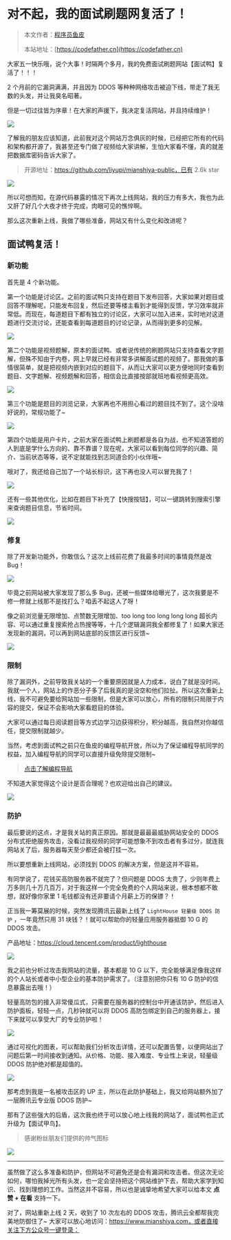 # 对不起，我的面试刷题网复活了！

> 本文作者：[程序员鱼皮](https://yuyuanweb.feishu.cn/wiki/Abldw5WkjidySxkKxU2cQdAtnah)
>
> 本站地址：[https://codefather.cn](https://codefather.cn)

大家五一快乐哦，说个大事！时隔两个多月，我的免费面试刷题网站【面试鸭】复活了！！！

2 个月前的它漏洞满满，并且因为 DDOS 等种种网络攻击被迫下线，带走了我无数的头发，并让我臭名昭著。

但是一切过往皆为序章！在大家的声援下，我决定复活网站，并且持续维护！

![](https://pic.yupi.icu/5563/202311081454310.png)

了解我的朋友应该知道，此前我对这个网站万念俱灰的时候，已经把它所有的代码和架构都开源了，我甚至还专门做了视频给大家讲解，生怕大家看不懂，真的就差把数据库密码告诉大家了。

> 开源地址：https://github.com/liyupi/mianshiya-public，已有 2.6k star

![](https://mmbiz.qpic.cn/mmbiz_png/mngWTkJEOYInqMQrMkmSVcaCHJ60wLz3aqNztxRKFOL7m69IrWj2NBByNLEEy0yjaibhEIu3hQiahq7FKP0fmTqQ/640?wx_fmt=png&wxfrom=5&wx_lazy=1&wx_co=1)

所以可想而知，在源代码暴露的情况下再次上线网站，我的压力有多大，我也为此又肝了好几个大夜才终于完成，肉眼可见的憔悴啊。

那么这次重新上线，我做了哪些准备，网站又有什么变化和改进呢？

## 面试鸭复活！

### 新功能

首先是 4 个新功能。

第一个功能是讨论区。之前的面试鸭只支持在题目下发布回答，大家如果对题目或回答不理解呢，只能发布回复，然后还要等楼主看到才能得到反馈，学习效率就非常低。而现在，每道题目下都有独立的讨论区，大家可以加入进来，实时地对这道题进行交流讨论，还能查看到每道题目的讨论记录，从而得到更多的见解。

![](https://pic.yupi.icu/5563/202311081454341.png)

第二个功能是视频题解，原本的面试鸭、或者说传统的刷题网站只支持查看文字题解，但殊不知由于内卷，网上早就已经有非常多讲解面试题的视频了。那我做的事情很简单，就是把视频内嵌到对应的题目下，从而让大家可以更方便地同时查看到题目、文字题解、视频题解和回答，相信会比直接按部就班地看视频更高效。

![](https://pic.yupi.icu/5563/202311081454530.png)

第三个功能是题目的浏览记录，大家再也不用担心看过的题目找不到了。这个没啥好说的，常规功能了~

![](https://pic.yupi.icu/5563/202311081454427.png)

第四个功能是用户卡片，之前大家在面试鸭上刷题都是各自为战，也不知道答题的人到底是学什么方向的、靠不靠谱？现在呢，大家可以看到每位同学的兴趣、简介、当前状态等等，说不定就能找到志同道合的小伙伴哦~

哦对了，我还给自己加了一个站长标识，这下再也没人可以冒充我了！

![](https://pic.yupi.icu/5563/202311081454364.png)

还有一些其他优化，比如在题目下补充了【快搜按钮】，可以一键跳转到搜索引擎来查询题目信息，节省时间。

![](https://pic.yupi.icu/5563/202311081454965.png)

### 修复

除了开发新功能外，你敢信么？这次上线前花费了我最多时间的事情竟然是改 Bug！

![](https://pic.yupi.icu/5563/202311081454033.png)

毕竟之前网站被大家发现了那么多 Bug，还被一些媒体给曝光了，这次我要是不修一修就上线那不是找打么？咱丢不起这人了呀！

像之前浏览量无限增加、点赞数无限增加、too long too long long long 超长内容、可以通过重复搜索抢占热搜等等，十几个逻辑漏洞我全都修复了！如果大家还发现新的漏洞，可以再到网站底部的反馈区进行反馈~

![](https://pic.yupi.icu/5563/202311081454015.png)

### 限制

除了漏洞外，之前导致我关站的一个重要原因就是人力成本，说白了就是没时间。我就一个人，网站上的作恶分子多了后我真的是没空和他们拉扯。所以这次重新上线，我不可避免要给网站加一些限制，但是大家可以放心，所有的限制只局限于内容的提交，保证不会影响大家看题目的体验。

大家可以通过每日阅读题目等方式边学习边获得积分，积分越高，我自然对你越信任，提交限制就越少。

当然，考虑到面试鸭之前只在鱼皮的编程导航开放，所以为了保证编程导航同学的权益，加入编程导航的同学可以直接升级免除提交限制~

> [点击了解编程导航](https://mp.weixin.qq.com/s?__biz=MzI1NDczNTAwMA==&mid=2247508517&idx=1&sn=66803910cf2e7d88e6cab30df9271d5d&scene=21#wechat_redirect)

不知道大家觉得这个设计是否合理呢？也欢迎给出自己的建议。

![](https://pic.yupi.icu/5563/202311081454133.png)

### 防护

最后要说的这点，才是我关站的真正原因。那就是最最最威胁网站安全的 DDOS 分布式拒绝服务攻击，没看过我视频的同学可能想象不到攻击者有多过分，就连我网站关了后，服务器每天至少都还会被打挂一次。

所以要想重新上线网站，必须找到 DDOS 的解决方案，但是这并不容易。

有同学说了，花钱买高防服务器不就完了？但问题是 DDOS 太贵了，少则年费上万多则几十万几百万，对于我这样一个完全免费的个人网站来说，根本想都不敢想，就好像你家里 1 毛钱都没有还非要请个月薪上万的保镖？！

正当我一筹莫展的时候，突然发现腾讯云最新上线了 `LightHouse 轻量级 DDOS 防护` ，一年竟然只用 31 块钱？！就可以帮助你的轻量应用服务器抵御 10 G 的 DDOS 攻击。

产品地址：https://cloud.tencent.com/product/lighthouse

![](https://pic.yupi.icu/5563/202311081454480.png)

我之前也分析过攻击我网站的流量，基本都是 10 G 以下，完全能够满足像我这样的个人站长或者中小型企业的基本防护需求了。（注意别把你只有 10 G 防护的信息暴露出去哦！）

轻量高防包的接入非常傻瓜式，只需要在服务器的控制台中开通该防护，然后进入防护面板，轻轻一点，几秒钟就可以将 DDOS 高防包绑定到自己的服务器上，接下来就可以享受大厂的专业防护啦！

![](https://pic.yupi.icu/5563/202311081454569.png)

通过可视化的图表，可以帮助我们分析攻击详情，还可以配置告警，以便网站出了问题后第一时间接收到通知。从价格、功能、接入难度、专业性上来说，轻量级 DDOS 防护绝对都是超值的。

![](https://pic.yupi.icu/5563/202311081454560.png)

那考虑到我是一名被攻击区的 UP 主，所以在此防护基础上，我又给网站额外加了一层腾讯云专业版 DDOS 防护~

那有了这些强大的后盾，这次我也终于可以放心地上线我的网站了，面试鸭也正式升级为【面试甲鸟】。

> 感谢粉丝朋友们提供的帅气图标

![](https://pic.yupi.icu/5563/202311081454776.png)



------


虽然做了这么多准备和防护，但网站不可避免还是会有漏洞和攻击者。但这次无论如何，哪怕我掉光所有头发，也一定会坚持把这个网站维护下去，帮助大家学到知识、找到理想的工作。当然这并不容易，所以也是诚挚地希望大家可以给本文 **点赞 + 在看** 支持一下。

对了，网站重新上线 2 天，收到了 10 次左右的 DDOS 攻击，腾讯云全都帮我完美地防御住了~ 大家可以放心地访问：https://www.mianshiya.com，或者直接关注下方公众号一键登录：